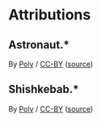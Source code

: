 # Attributions

## Astronaut.*

By [Poly](https://poly.google.com/user/4aEd8rQgKu2) / [CC-BY] ([source](https://poly.google.com/view/dLHpzNdygsg))

[CC-BY]: https://creativecommons.org/licenses/by/2.0/

## Shishkebab.*

By [Poly](https://poly.google.com/user/4aEd8rQgKu2) / [CC-BY] ([source](https://poly.google.com/view/6uTsH2jqgVn))

[CC-BY]: https://creativecommons.org/licenses/by/2.0/

